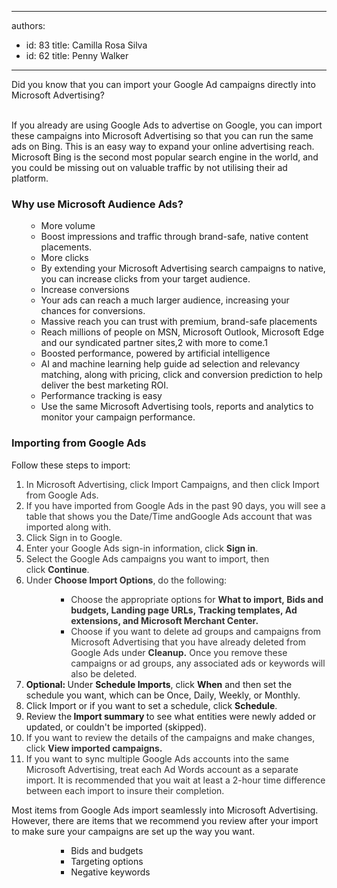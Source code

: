 

---
authors:
  - id: 83
    title: Camilla Rosa Silva
  - id: 62
    title: Penny Walker
---




<span class='intro'> Did you know that you can import your Google Ad campaigns directly into Microsoft Advertising?&#160;<br><div><br></div><div>If you already are using Google Ads to advertise on Google, you can import these campaigns into Microsoft Advertising so that you can run the same ads on Bing. This is an easy way to expand your online advertising reach. Microsoft Bing is the second most popular search engine in the world, and you could be missing out on valuable traffic by not utilising their ad platform.&#160;<br></div> </span>

<h3 class="ssw15-rteElement-H3">​Why use Microsoft Audience Ads?<br></h3><p></p><ul><ul><li>More volume<br></li><li>Boost impressions and traffic through brand-safe, native content placements.</li><li>More&#160;clicks<br></li><li>By extending your Microsoft Advertising search campaigns to native, you can increase&#160;clicks from your target audience.</li><li>Increase conversions</li><li>Your ads can reach a much larger audience, increasing your chances for conversions.</li><li>Massive reach you can trust with premium, brand-safe placements</li><li>Reach&#160;millions of people on MSN, Microsoft Outlook, Microsoft Edge and our syndicated partner&#160;sites,2&#160;with more to&#160;come.1</li><li>Boosted performance, powered by artificial intelligence</li><li>AI and machine learning help guide ad selection and relevancy matching, along with pricing, click and conversion prediction to help deliver the best marketing ROI.</li><li>Performance tracking is easy</li><li>Use the same Microsoft Advertising tools, reports and analytics to monitor your campaign performance.​</li></ul></ul><div><h3 class="ssw15-rteElement-H3">Importing from Google Ads<br></h3><p>​Follow these steps to import&#58;<br></p><ol><li><span style="color&#58;#333333;">I</span><span style="color&#58;#333333;">n Microsoft Advertising, click&#160;Import Campaigns, and then click&#160;Import from Google Ads.</span></li><li><span style="color&#58;#333333;">If you have imported from Google Ads in the past 90 days, you will see a table that shows you the&#160;Date/Time&#160;andGoogle Ads account&#160;that was imported along with.</span></li><li><span style="color&#58;#333333;">​Click&#160;Sign in to Google.</span></li><li><span style="color&#58;#333333;">Enter your Google Ads sign-in information, click&#160;<strong>Sign in</strong>.</span></li><li><span style="color&#58;#333333;">Select the Google Ads campaigns you want to import, then click&#160;<strong>Continue</strong>.</span></li><li><span style="color&#58;#333333;">Under&#160;<strong>Choose Import Options</strong>, do the following&#58;</span></li><ul><ul><ul><li><span style="color&#58;#333333;">Choose the</span><span style="color&#58;#333333;"> appropriate options for&#160;<strong>What to import,&#160;Bids and budgets,&#160;Landing page URLs,&#160;Tracking templates,&#160;Ad extensions, and&#160;Microsoft Merchant Center.</strong></span></li><li><span style="color&#58;#333333;">Choose if you want to delete ad groups and campaigns from Microsoft Advertising that you have already deleted from Google Ads under&#160;<strong>Cleanup.</strong> On</span><span style="color&#58;#333333;">ce you remove these campaigns or ad groups, any associated ads or keywords will also be deleted.&#160;</span></li></ul></ul></ul><li><strong>Optional&#58; </strong>Under&#160;<strong>Schedule Imports</strong>, click&#160;<strong>When</strong>&#160;and then set the schedule you want, which can be Once, Daily, Weekly, or Monthly.</li><li><span style="background-color&#58;initial;">Click&#160;Import&#160;or if you want to set a schedule, click&#160;<strong>Schedule</strong>.</span></li><li><span style="background-color&#58;initial;">Review the<strong>&#160;Import summary&#160;</strong>to see what entities were newly added or updated, or couldn't be imported (skipped).</span></li><li><span style="background-color&#58;initial;color&#58;#333333;">If you want to review the details of the campaigns and make changes, click&#160;<strong>View imported campaigns.</strong></span></li><li><span style="color&#58;#333333;background-color&#58;initial;">If you want to sync multiple Google Ads accounts into the same Microsoft Advertising, treat each Ad Words account as a separate import.&#160;It is recommended that you wait at least a 2-hour time difference between each import to insure their completion.</span><span style="color&#58;#333333;background-color&#58;initial;">​</span></li></ol><p></p><p><span style="color&#58;#333333;"></span></p><p><span style="color&#58;#333333;"></span></p></div>Most items from Google Ads import seamlessly into Microsoft Advertising. However, there are items that we recommend you review after your import to make sure your campaigns are set up the way you want.<div><ul><ul><ul><ul><li>Bids and budgets<br></li><li>Targeting options</li><li>Negative keywords<br></li></ul></ul></ul></ul><p></p></div>


